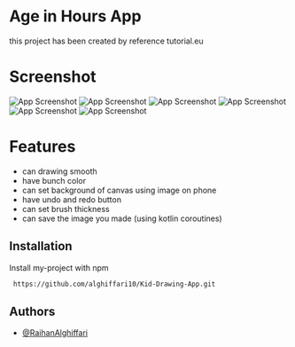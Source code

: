 
# Age in Hours App

this project has been created by reference tutorial.eu




# Screenshot

![App Screenshot](https://github.com/alghiffari10/Kid-Drawing-App/blob/main/ss1.png?raw=true)
![App Screenshot](https://github.com/alghiffari10/Kid-Drawing-App/blob/main/ss2.png?raw=true)
![App Screenshot](https://github.com/alghiffari10/Kid-Drawing-App/blob/main/ss3.png?raw=true)
![App Screenshot](https://github.com/alghiffari10/Kid-Drawing-App/blob/main/ss4.png?raw=true)
![App Screenshot](https://github.com/alghiffari10/Kid-Drawing-App/blob/main/ss5.png?raw=true)
![App Screenshot](https://github.com/alghiffari10/Kid-Drawing-App/blob/main/ss6.png?raw=true)



# Features

- can drawing smooth
- have bunch color
- can set background of canvas using image on phone
- have undo and redo button
- can set brush thickness 
- can save the image you made (using kotlin coroutines)



## Installation


Install my-project with npm

```bash
 https://github.com/alghiffari10/Kid-Drawing-App.git
```
    
## Authors

- [@RaihanAlghiffari](https://github.com/alghiffari10)